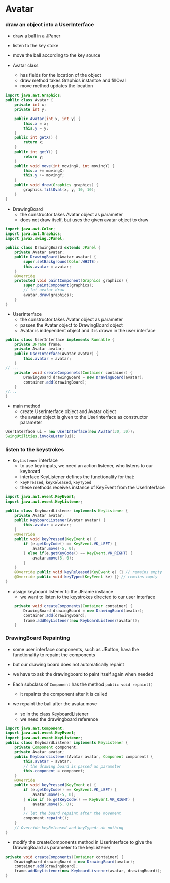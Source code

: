 # Avatar

### draw an object into a UserInterface
* draw a ball in a JPaner
* listen to the key stoke
* move the ball according to the key source

* Avatar class
    * has fields for the location of the object
    * draw method takes Graphics instantce and fillOval
    * move method updates the location
```java
import java.awt.Graphics;
public class Avatar {
    private int x;
    private int y;

    public Avatar(int x, int y) {
        this.x = x;
        this.y = y;
    }
    public int getX() {
        return x;
    }
    public int getY() {
        return y;
    }
    public void move(int movingX, int movingY) {
        this.x += movingX;
        this.y += movingY;
    }
    public void draw(Graphics graphics) {
        graphics.fillOval(x, y, 10, 10);
    }
}
```

* DrawingBoard
    * the constructor takes Avatar object as parameter
    * does not draw itself, but uses the given avatar object to draw
```java
import java.awt.Color;
import java.awt.Graphics;
import javax.swing.JPanel;

public class DrawingBoard extends JPanel {
    private Avatar avatar;
    public DrawingBoard(Avatar avatar) {
        super.setBackground(Color.WHITE);
        this.avatar = avatar;
    }
    @Override
    protected void paintComponent(Graphics graphics) {
        super.paintComponent(graphics);
        // let avatar draw
        avatar.draw(graphics);
    }
}
```

* UserInterface
    * the constructor takes Avatar object as parameter
    * passes the Avatar object to DrawingBoard object
    * Avatar is independent object and it is drawn in the user interface
```java
public class UserInterface implements Runnable {
    private JFrame frame;
    private Avatar avatar;
    public UserInterface(Avatar avatar) {
        this.avatar = avatar;
    }
// ...
    private void createCompoenets(Container container) {
        DrawingBoard drawingBoard = new DrawingBoard(avatar);
        container.add(drawingBoard);
    }
//...
}
```

* main method
    * create UserInterface object and Avatar object
    * the avatar object is given to the UserInterface as constructor parameter
```java
UserInterface ui = new UserInterface(new Avatar(30, 30));
SwingUtilities.invokeLater(ui);
```


### listen to the keystrokes
* `KeyListener` interface
    * to use key inputs, we need an action listener, who listens to our keyboard
    * interface KeyListener defines the functionality for that:
    * `keyPressed`, `keyReleased`, `keyTyped`
    * these methods receives instance of KeyEvent from the UserInterface
```java
import java.awt.event.KeyEvent;
import java.awt.event.KeyListener;

public class KeyboardListener implements KeyListener {
    private Avatar avatar;
    public KeyboardListener(Avatar avatar) {
        this.avatar = avatar;
    }
    @Override
    public void keyPressed(KeyEvent e) {
        if (e.getKeyCode() == KeyEvent.VK_LEFT) {
            avatar.move(-5, 0);
        } else if(e.getKeyCode() == KeyEvent.VK_RIGHT) {
            avatar.move(5, 0);
        }
    }
    @Override public void keyReleased(KeyEvent e) {} // remains empty
    @Override public void keyTyped(KeyEvent ke) {} // remains empty
}
```
* assign keyboard listener to the JFrame instance
    * we want to listen to the keystrokes directed to our user interface
```java
    private void createComponents(Container container) {
        DrawingBoard drawingBoard = new DrawingBoard(avatar);
        container.add(drawingBoard);
        frame.addKeyListener(new KeyboardListener(avatar));
    }
```

### DrawingBoard Repainting
* some user interface components, such as JButton, hava the functionality to repaint the components
* but our drawing board does not automatically repaint
* we have to ask the drawingboard to paint itself again when needed
* Each subclass of `Component` has the method `public void repaint()`
    * it repaints the component after it is called

* we repaint the ball after the avatar.move
    * so in the class KeyboardListener
    * we need the drawingboard reference
```java
import java.awt.Component;
import java.awt.event.KeyEvent;
import java.awt.event.KeyListener;
public class KeyboardListener implements KeyListener {
    private Component component;
    private Avatar avatar;
    public KeyboardListener(Avatar avatar, Component component) {
        this.avatar = avatar;
        // the drawing board is passed as parameter
        this.component = component;
    }
    @Override
    public void keyPressed(KeyEvent e) {
        if (e.getKeyCode() == KeyEvent.VK_LEFT) {
            avatar.move(-5, 0);
        } else if (e.getKeyCode() == KeyEvent.VK_RIGHT) {
            avatar.move(5, 0);
        }
        // let the board repaint after the movement
        component.repaint();
    }
    // Override keyReleased and keyTyped: do nothing
}
```
* modify the createComponents method in UserInterface to give the DrawingBoard as parameter to the keyListener
```java
private void createComponents(Container container) {
    DrawingBoard drawingBoard = new DrawingBoard(avatar);
    container.add(drawingBoard);
    frame.addKeyListener(new KeyboardListener(avatar, drawingBoard));
}
```

